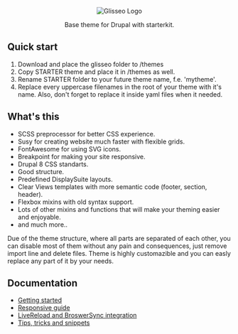 <p align="center">
 <img src="https://rawgit.com/Niklan/Glisseo/8.x-1.x/logo.svg" align="center" alt="Glisseo Logo">

 <p align="center">
   Base theme for Drupal with starterkit.
 </p>
</p>

## Quick start

1. Download and place the glisseo folder to /themes
2. Copy STARTER theme and place it in /themes as well.
3. Rename STARTER folder to your future theme name, f.e. 'mytheme'.
4. Replace every uppercase filenames in the root of your theme with it's name. Also, don't forget to replace it inside yaml files when it needed.

## What's this

*  SCSS preprocessor for better CSS experience.
*  Susy for creating website much faster with flexible grids.
*  FontAwesome for using SVG icons.
*  Breakpoint for making your site responsive.
*  Drupal 8 CSS standarts.
*  Good structure.
*  Predefined DisplaySuite layouts.
*  Clear Views templates with more semantic code (footer, section, header).
*  Flexbox mixins with old syntax support.
*  Lots of other mixins and functions that will make your theming easier and enjoyable.
*  and much more..

Due of the theme structure, where all parts are separated of each other, you can disable most of them without any pain and consequences, just remove import line and delete files. Theme is highly customazible and you can easly replace any part of it by your needs.


## Documentation

*  [Getting started](docs/getting-started.md)
*  [Responsive guide](docs/responsive-guide.md)
*  [LiveReload and BroswerSync integration](docs/live-reload.md)
*  [Tips, tricks and snippets](docs/tips-tricks-snippets.md)